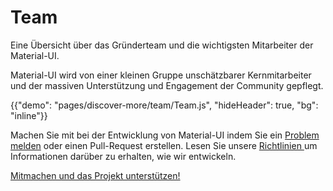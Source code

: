 # Team

<p class="description">Eine Übersicht über das Gründerteam und die wichtigsten Mitarbeiter der Material-UI.</p>

Material-UI wird von einer kleinen Gruppe unschätzbarer Kernmitarbeiter und der massiven Unterstützung und Engagement der Community gepflegt.

{{"demo": "pages/discover-more/team/Team.js", "hideHeader": true, "bg": "inline"}}

Machen Sie mit bei der Entwicklung von Material-UI indem Sie ein [ Problem melden](https://github.com/Foso/material-ui/issues/new) oder einen Pull-Request erstellen. Lesen Sie unsere [ Richtlinien ](https://github.com/Foso/material-ui/blob/master/CONTRIBUTING.md) um Informationen darüber zu erhalten, wie wir entwickeln.

[Mitmachen und das Projekt unterstützen!](/getting-started/faq/#material-ui-is-awesome-how-can-i-support-the-project)
